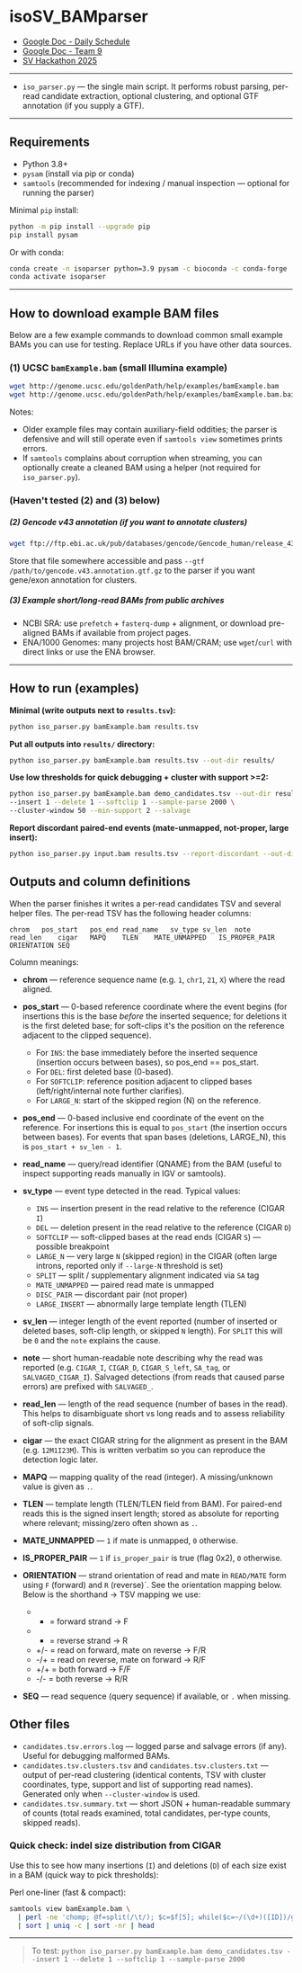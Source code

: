 # isoSV_BAMparser

- [Google Doc - Daily Schedule](https://docs.google.com/document/d/1EMqbb5DUvDwu5YHkBu7oTPW8S4y2RMiDstHkjeXXnfE/edit?usp=sharing)
- [Google Doc - Team 9](https://docs.google.com/document/d/1i5qklL01o8b1E8FYtd3IBWgXcedRDMfNrrp3aHU8AwE/edit?tab=t.0)
- [SV Hackathon 2025](https://fritzsedlazeck.github.io/blog/2025/hackathon-2025/)

---

* `iso_parser.py` — the single main script. It performs robust parsing, per-read candidate extraction, optional clustering, and optional GTF annotation (if you supply a GTF).

---

## Requirements

* Python 3.8+
* `pysam` (install via pip or conda)
* `samtools` (recommended for indexing / manual inspection — optional for running the parser)

Minimal `pip` install:

```bash
python -m pip install --upgrade pip
pip install pysam
```

Or with conda:

```bash
conda create -n isoparser python=3.9 pysam -c bioconda -c conda-forge
conda activate isoparser
```

---

## How to download example BAM files

Below are a few example commands to download common small example BAMs you can use for testing. Replace URLs if you have other data sources.

### (1) UCSC `bamExample.bam` (small Illumina example)

```bash
wget http://genome.ucsc.edu/goldenPath/help/examples/bamExample.bam
wget http://genome.ucsc.edu/goldenPath/help/examples/bamExample.bam.bai
```

Notes:

* Older example files may contain auxiliary-field oddities; the parser is defensive and will still operate even if `samtools view` sometimes prints errors.
* If `samtools` complains about corruption when streaming, you can optionally create a cleaned BAM using a helper (not required for `iso_parser.py`).

### (Haven't tested (2) and (3) below)
##### (2)  Gencode v43 annotation (if you want to annotate clusters)

```bash
wget ftp://ftp.ebi.ac.uk/pub/databases/gencode/Gencode_human/release_43/gencode.v43.annotation.gtf.gz
```

Store that file somewhere accessible and pass `--gtf /path/to/gencode.v43.annotation.gtf.gz` to the parser if you want gene/exon annotation for clusters.

##### (3) Example short/long-read BAMs from public archives

* NCBI SRA: use `prefetch` + `fasterq-dump` + alignment, or download pre-aligned BAMs if available from project pages.
* ENA/1000 Genomes: many projects host BAM/CRAM; use `wget`/`curl` with direct links or use the ENA browser.

---

## How to run (examples)


**Minimal (write outputs next to `results.tsv`):**


```bash
python iso_parser.py bamExample.bam results.tsv
```


**Put all outputs into `results/` directory:**


```bash
python iso_parser.py bamExample.bam results.tsv --out-dir results/
```


**Use low thresholds for quick debugging + cluster with support >=2:**


```bash
python iso_parser.py bamExample.bam demo_candidates.tsv --out-dir results/ \
--insert 1 --delete 1 --softclip 1 --sample-parse 2000 \
--cluster-window 50 --min-support 2 --salvage
```

**Report discordant paired-end events (mate-unmapped, not-proper, large insert):**
```bash
python iso_parser.py input.bam results.tsv --report-discordant --out-dir results/
```

## Outputs and column definitions


When the parser finishes it writes a per-read candidates TSV and several helper files. The per-read TSV has the following header columns:


```
chrom	pos_start	pos_end	read_name	sv_type	sv_len	note	read_len	cigar	MAPQ	TLEN	MATE_UNMAPPED	IS_PROPER_PAIR	ORIENTATION	SEQ
```


Column meanings:
- **chrom** — reference sequence name (e.g. `1`, `chr1`, `21`, `X`) where the read aligned.
- **pos_start** — 0-based reference coordinate where the event begins (for insertions this is the base *before* the inserted sequence; for deletions it is the first deleted base; for soft-clips it's the position on the reference adjacent to the clipped sequence).
  - For `INS`: the base immediately before the inserted sequence (insertion occurs between bases), so pos_end == pos_start.
  - For `DEL`: first deleted base (0-based).
  - For `SOFTCLIP`: reference position adjacent to clipped bases (left/right/internal note further clarifies).
  - For `LARGE_N`: start of the skipped region (N) on the reference.

- **pos_end** — 0-based inclusive end coordinate of the event on the reference. For insertions this is equal to `pos_start` (the insertion occurs between bases). For events that span bases (deletions, LARGE_N), this is `pos_start + sv_len - 1`.
- **read_name** — query/read identifier (QNAME) from the BAM (useful to inspect supporting reads manually in IGV or samtools).
- **sv_type** — event type detected in the read. Typical values:
  - `INS` — insertion present in the read relative to the reference (CIGAR `I`)
  - `DEL` — deletion present in the read relative to the reference (CIGAR `D`)
  - `SOFTCLIP` — soft-clipped bases at the read ends (CIGAR `S`) — possible breakpoint
  - `LARGE_N` — very large `N` (skipped region) in the CIGAR (often large introns, reported only if `--large-N` threshold is set)
  - `SPLIT` — split / supplementary alignment indicated via `SA` tag
  - `MATE_UNMAPPED` — paired read mate is unmapped
  - `DISC_PAIR` — discordant pair (not proper)
  - `LARGE_INSERT` — abnormally large template length (TLEN)

- **sv_len** — integer length of the event reported (number of inserted or deleted bases, soft-clip length, or skipped `N` length). For `SPLIT` this will be `0` and the `note` explains the cause.
- **note** — short human-readable note describing why the read was reported (e.g. `CIGAR_I`, `CIGAR_D`, `CIGAR_S_left`, `SA_tag`, or `SALVAGED_CIGAR_I`). Salvaged detections (from reads that caused parse errors) are prefixed with `SALVAGED_`.
- **read_len** — length of the read sequence (number of bases in the read). This helps to disambiguate short vs long reads and to assess reliability of soft-clip signals.
- **cigar** — the exact CIGAR string for the alignment as present in the BAM (e.g. `12M1I23M`). This is written verbatim so you can reproduce the detection logic later.
- **MAPQ** — mapping quality of the read (integer). A missing/unknown value is given as `.`.
- **TLEN** — template length (TLEN/TLEN field from BAM). For paired-end reads this is the signed insert length; stored as absolute for reporting where relevant; missing/zero often shown as `.`.
- **MATE_UNMAPPED** — `1` if mate is unmapped, `0` otherwise.
- **IS_PROPER_PAIR** — `1` if `is_proper_pair` is true (flag 0x2), `0` otherwise.
- **ORIENTATION** — strand orientation of read and mate in `READ/MATE` form using `F` (forward) and `R` (reverse)`. See the orientation mapping below.
  Below is the shorthand → TSV mapping we use:
  - +    = forward strand → F
  - -    = reverse strand → R
  - +/-  = read on forward, mate on reverse → F/R
  - -/+  = read on reverse, mate on forward → R/F
  - +/+  = both forward → F/F
  - -/-  = both reverse → R/R
- **SEQ** — read sequence (query sequence) if available, or `.` when missing.








## Other files


- `candidates.tsv.errors.log` — logged parse and salvage errors (if any). Useful for debugging malformed BAMs.
- `candidates.tsv.clusters.tsv` and `candidates.tsv.clusters.txt` — output of per-read clustering (identical contents, TSV with cluster coordinates, type, support and list of supporting read names). Generated only when `--cluster-window` is used.
- `candidates.tsv.summary.txt` — short JSON + human-readable summary of counts (total reads examined, total candidates, per-type counts, skipped reads).

<!-- ### Cluster and annotate with Gencode v43 (example):
``` bash 
python iso_parser.py input.bam candidates.tsv --cluster-window 50 --min-support 2 --gtf gencode.v43.annotation.gtf.gz
``` -->

### Quick check: indel size distribution from CIGAR

Use this to see how many insertions (`I`) and deletions (`D`) of each size exist in a BAM (quick way to pick thresholds):

Perl one-liner (fast & compact):
```bash
samtools view bamExample.bam \
  | perl -ne 'chomp; @f=split(/\t/); $c=$f[5]; while($c=~/(\d+)([ID])/g){ print "$2\t$1\n"; }' \
  | sort | uniq -c | sort -nr | head
```

---

> To test: `python iso_parser.py bamExample.bam demo_candidates.tsv --insert 1 --delete 1 --softclip 1 --sample-parse 2000`
